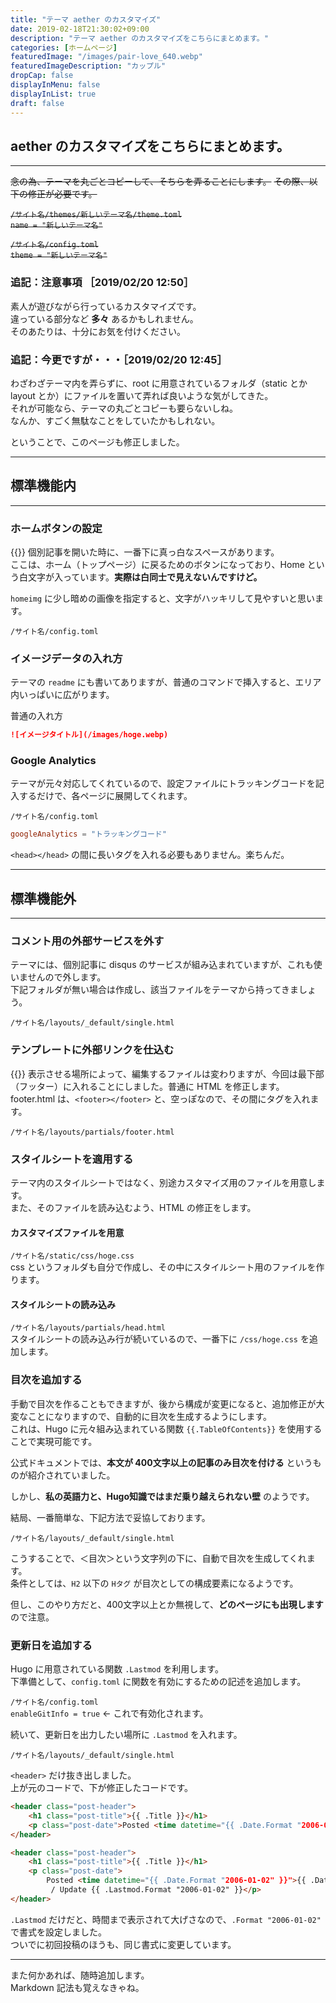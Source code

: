 ```yaml
---
title: "テーマ aether のカスタマイズ"
date: 2019-02-18T21:30:02+09:00
description: "テーマ aether のカスタマイズをこちらにまとめます。"
categories: [ホームページ]
featuredImage: "/images/pair-love_640.webp"
featuredImageDescription: "カップル"
dropCap: false
displayInMenu: false
displayInList: true
draft: false
---
```

## aether のカスタマイズをこちらにまとめます。
---
~~念の為、テーマを丸ごとコピーして、そちらを弄ることにします。~~
~~その際、以下の修正が必要です。~~

~~`/サイト名/themes/新しいテーマ名/theme.toml`~~  
~~`name = "新しいテーマ名"`~~ 

~~`/サイト名/config.toml`~~  
~~`theme = "新しいテーマ名"`~~

### 追記：注意事項 ［2019/02/20 12:50］
素人が遊びながら行っているカスタマイズです。  
違っている部分など **多々** あるかもしれません。  
そのあたりは、十分にお気を付けください。

### 追記：今更ですが・・・［2019/02/20 12:45］
わざわざテーマ内を弄らずに、root に用意されているフォルダ（static とか layout とか）にファイルを置いて弄れば良いような気がしてきた。  
それが可能なら、テーマの丸ごとコピーも要らないしね。  
なんか、すごく無駄なことをしていたかもしれない。  

ということで、このページも修正しました。

---
## 標準機能内
---
### ホームボタンの設定
{{<smallimg src="/images/aether-custom-home-btn_400.webp" alt="ホームボタンの設置" width="400px">}}
個別記事を開いた時に、一番下に真っ白なスペースがあります。  
ここは、ホーム（トップページ）に戻るためのボタンになっており、Home という白文字が入っています。**実際は白同士で見えないんですけど。**

`homeimg` に少し暗めの画像を指定すると、文字がハッキリして見やすいと思います。

`/サイト名/config.toml`
<script src="https://gist.github.com/k-kaz-git/2df71ae7a4d133f118cf424e6d48476b.js"></script>

### イメージデータの入れ方
テーマの `readme` にも書いてありますが、普通のコマンドで挿入すると、エリア内いっぱいに広がります。

普通の入れ方
```md
![イメージタイトル](/images/hoge.webp)
```

<script src="https://gist.github.com/k-kaz-git/d27e935f5404952ae5419250516ebe1e.js"></script>

### Google Analytics
テーマが元々対応してくれているので、設定ファイルにトラッキングコードを記入するだけで、各ページに展開してくれます。  

`/サイト名/config.toml`  
```toml
googleAnalytics = "トラッキングコード"
```

`<head></head>` の間に長いタグを入れる必要もありません。楽ちんだ。

---
## 標準機能外
---
### コメント用の外部サービスを外す
テーマには、個別記事に disqus のサービスが組み込まれていますが、これも使いませんので外します。  
下記フォルダが無い場合は作成し、該当ファイルをテーマから持ってきましょう。

`/サイト名/layouts/_default/single.html`
<script src="https://gist.github.com/k-kaz-git/6fbc59bd45e57c5086e3d4e7a87ac63b.js"></script>

### テンプレートに外部リンクを仕込む
{{<smallimg src="/images/aether-custom-link-btn_175.webp" alt="外部リンクボタンの設置" width="175px">}}
表示させる場所によって、編集するファイルは変わりますが、今回は最下部（フッター）に入れることにしました。普通に HTML を修正します。  
footer.html は、`<footer></footer>` と、空っぽなので、その間にタグを入れます。

`/サイト名/layouts/partials/footer.html`
<script src="https://gist.github.com/k-kaz-git/2dd802712a513a5017593a9d77536aa3.js"></script>


### スタイルシートを適用する
テーマ内のスタイルシートではなく、別途カスタマイズ用のファイルを用意します。  
また、そのファイルを読み込むよう、HTML の修正をします。

#### カスタマイズファイルを用意
`/サイト名/static/css/hoge.css`  
css というフォルダも自分で作成し、その中にスタイルシート用のファイルを作ります。

#### スタイルシートの読み込み
`/サイト名/layouts/partials/head.html`  
スタイルシートの読み込み行が続いているので、一番下に `/css/hoge.css` を追加します。  
<script src="https://gist.github.com/k-kaz-git/be3470f0ad5ab3538adcc7df1bb6182e.js"></script>


### 目次を追加する
手動で目次を作ることもできますが、後から構成が変更になると、追加修正が大変なことになりますので、自動的に目次を生成するようにします。  
これは、Hugo に元々組み込まれている関数 `{{.TableOfContents}}` を使用することで実現可能です。

公式ドキュメントでは、**本文が 400文字以上の記事のみ目次を付ける** というものが紹介されていました。

<script src="https://gist.github.com/k-kaz-git/078e749b2dcf0bf59192c871049ccc98.js"></script>


しかし、**私の英語力と、Hugo知識ではまだ乗り越えられない壁** のようです。

結局、一番簡単な、下記方法で妥協しております。

`/サイト名/layouts/_default/single.html`

<script src="https://gist.github.com/k-kaz-git/cd2030eb11278acb7172621f18a3e7f8.js"></script>

こうすることで、＜目次＞という文字列の下に、自動で目次を生成してくれます。  
条件としては、`H2` 以下の `Hタグ` が目次としての構成要素になるようです。

但し、このやり方だと、400文字以上とか無視して、**どのページにも出現します** ので注意。


### 更新日を追加する
Hugo に用意されている関数 `.Lastmod` を利用します。  
下準備として、`config.toml` に関数を有効にするための記述を追加します。

`/サイト名/config.toml`  
`enableGitInfo = true` ← これで有効化されます。

続いて、更新日を出力したい場所に `.Lastmod` を入れます。

`/サイト名/layouts/_default/single.html`

`<header>` だけ抜き出しました。  
上が元のコードで、下が修正したコードです。
```html
<header class="post-header">
   	<h1 class="post-title">{{ .Title }}</h1>
    <p class="post-date">Posted <time datetime="{{ .Date.Format "2006-01-02" }}">{{ .Date.Format "Jan 2, 2006" }}</time></p>
</header>
```
```html
<header class="post-header">
   	<h1 class="post-title">{{ .Title }}</h1>
    <p class="post-date">
        Posted <time datetime="{{ .Date.Format "2006-01-02" }}">{{ .Date.Format "2006-01-02" }}</time>
         / Update {{ .Lastmod.Format "2006-01-02" }}</p>
</header>
```
`.Lastmod` だけだと、時間まで表示されて大げさなので、`.Format "2006-01-02"` で書式を設定しました。  
ついでに初回投稿のほうも、同じ書式に変更しています。


---
また何かあれば、随時追加します。  
Markdown 記法も覚えなきゃね。

